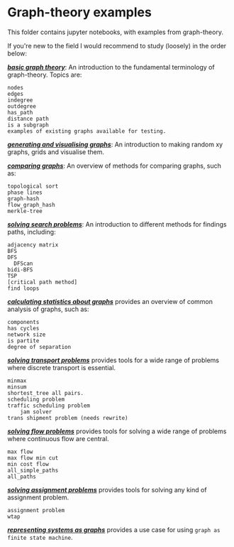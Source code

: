 # Graph-theory examples

This folder contains jupyter notebooks, with examples from
graph-theory.

If you're new to the field I would recommend to study (loosely)
in the order below:

***[basic graph theory](basic%20graph%20theory.ipynb)***: An introduction to the fundamental 
terminology of graph-theory. Topics are:

	nodes
	edges
	indegree
	outdegree
	has_path
	distance path
	is a subgraph
	examples of existing graphs available for testing.

***[generating and visualising graphs](generating%20and%20visualising%20graphs.ipynb)***: An introduction
to making random xy graphs, grids and visualise them.

***[comparing graphs](comparing%20graphs.ipynb)***: An overview of methods for comparing 
graphs, such as:

    topological sort
	phase lines
	graph-hash
	flow_graph_hash
	merkle-tree


***[solving search problems](solving%20search%20problems.ipynb)***: An introduction to different
methods for findings paths, including:

	adjacency matrix
	BFS
	DFS
      DFScan
	bidi-BFS
	TSP
	[critical path method]
	find loops

***[calculating statistics about graphs](statistics%20on%20graphs.ipynb)*** provides an overview
of common analysis of graphs, such as:

	components
	has cycles
	network size
	is partite
	degree of separation


***[solving transport problems](solving%20search%20problems.ipynb)*** provides tools for a wide range 
of problems where discrete transport is essential.

	minmax
	minsum
	shortest_tree all pairs.
	scheduling problem
	traffic scheduling problem
		jam solver
	trans shipment problem (needs rewrite)


***[solving flow problems](solving%20flow%20problems.ipynb)*** provides tools for solving a 
wide range of problems where continuous flow are central.

	max flow
	max flow min cut
	min cost flow
	all_simple_paths
	all_paths
	

***[solving assignment problems](solving%20assignment%20problems.ipynb)*** provides tools for solving
any kind of assignment problem.

	assignment problem
	wtap 


***[representing systems as graphs](graphs%20as%20finite%20state%20machines.ipynb)*** provides a use case
for using `graph as finite state machine`.



